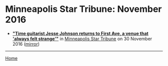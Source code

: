 # Minneapolis Star Tribune: November 2016

 - [**"Time guitarist Jesse Johnson returns to First Ave, a venue that 'always felt strange'"**](http://www.startribune.com/guitarist-jesse-johnson-from-the-time-returns-to-first-ave-a-venue-that-always-felt-strange/403806736/) in [Minneapolis Star Tribune](http://www.startribune.com/) on 30 November 2016 ([mirror](https://web.archive.org/web/*/http://www.startribune.com/guitarist-jesse-johnson-from-the-time-returns-to-first-ave-a-venue-that-always-felt-strange/403806736/))

----

[Home](./)
